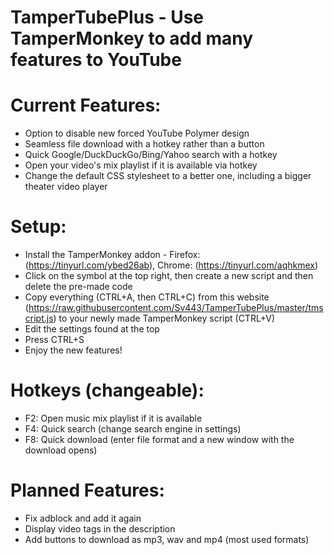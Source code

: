 # TamperTubePlus - Use TamperMonkey to add many features to YouTube


# Current Features:
  - Option to disable new forced YouTube Polymer design
  - Seamless file download with a hotkey rather than a button
  - Quick Google/DuckDuckGo/Bing/Yahoo search with a hotkey
  - Open your video's mix playlist if it is available via hotkey
  - Change the default CSS stylesheet to a better one, including a bigger theater video player


# Setup:
  - Install the TamperMonkey addon - Firefox: (https://tinyurl.com/ybed26ab), Chrome: (https://tinyurl.com/aqhkmex)
  - Click on the symbol at the top right, then create a new script and then delete the pre-made code
  - Copy everything (CTRL+A, then CTRL+C) from this website (https://raw.githubusercontent.com/Sv443/TamperTubePlus/master/tmscript.js) to your newly made TamperMonkey script (CTRL+V)
  - Edit the settings found at the top
  - Press CTRL+S
  - Enjoy the new features!


# Hotkeys (changeable):
  - F2: Open music mix playlist if it is available
  - F4: Quick search (change search engine in settings)
  - F8: Quick download (enter file format and a new window with the download opens)
  
  
# Planned Features:
  - Fix adblock and add it again
  - Display video tags in the description
  - Add buttons to download as mp3, wav and mp4 (most used formats)
